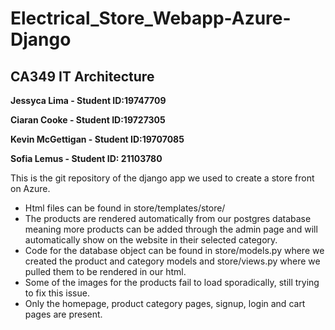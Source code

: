 # Electrical_Store_Webapp-Azure-Django
## CA349 IT Architecture
__Jessyca Lima - Student ID:19747709__

__Ciaran Cooke - Student ID:19727305__

__Kevin McGettigan - Student ID:19707085__

__Sofia Lemus - Student ID: 21103780__

This is the git repository of the django app we used to create a store front on Azure.

- Html files can be found in store/templates/store/ 
- The products are rendered automatically from our postgres database meaning more products can be added through the admin page and will automatically show on the website in their selected category.
- Code for the database object can be found in store/models.py where we created the product and category models and store/views.py where we pulled them to be rendered in our html.
- Some of the images for the products fail to load sporadically, still trying to fix this issue.
- Only the homepage, product category pages, signup, login and cart pages are present.
